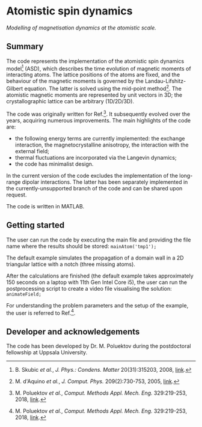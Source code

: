 # Atomistic spin dynamics

_Modelling of magnetisation dynamics at the atomistic scale._

## Summary

The code represents the implementation of the atomistic spin dynamics model[^1] (ASD), which describes the time evolution of magnetic moments of interacting atoms. The lattice positions of the atoms are fixed, and the behaviour of the magnetic moments is governed by the Landau-Lifshitz-Gilbert equation. The latter is solved using the mid-point method[^2]. The atomistic magnetic moments are represented by unit vectors in 3D; the crystallographic lattice can be arbitrary (1D/2D/3D).

The code was originally written for Ref.[^3]. It subsequently evolved over the years, acquiring numerous improvements. The main highlights of the code are:
- the following energy terms are currently implemented: the exchange interaction, the magnetocrystalline anisotropy, the interaction with the external field;
- thermal fluctuations are incorporated via the Langevin dynamics;
- the code has minimalist design.

In the current version of the code excludes the implementation of the long-range dipolar interactions. The latter has been separately implemented in the currently-unsupported branch of the code and can be shared upon request.

The code is written in MATLAB.

## Getting started

The user can run the code by executing the main file and providing the file name where the results should be stored: `mainAtom('tmp1');`

The default example simulates the propagation of a domain wall in a 2D triangular lattice with a notch (three missing atoms).

After the calculations are finished (the default example takes approximately 150 seconds on a laptop with 11th Gen Intel Core i5), the user can run the postprocessing script to create a video file visualising the solution: `animateField;`

For understanding the problem parameters and the setup of the example, the user is referred to Ref.[^3].

## Developer and acknowledgements

The code has been developed by Dr. M. Poluektov during the postdoctoral fellowship at Uppsala University. 

[^1]: B. Skubic _et al._, _J. Phys.: Condens. Matter_ 20(31):315203, 2008, [link](https://iopscience.iop.org/article/10.1088/0953-8984/20/31/315203).
[^2]: M. d'Aquino _et al._, _J. Comput. Phys._ 209(2):730-753, 2005, [link](https://www.sciencedirect.com/science/article/pii/S002199910500197X).
[^3]: M. Poluektov _et al._, _Comput. Methods Appl. Mech. Eng._ 329:219-253, 2018, [link](https://www.sciencedirect.com/science/article/pii/S0045782517302463).